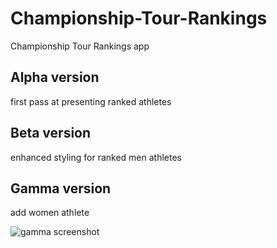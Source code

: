 # Championship-Tour-Rankings
Championship Tour Rankings app

## Alpha version
first pass at presenting ranked athletes

## Beta version
enhanced styling for ranked men athletes

## Gamma version
add women athlete

![gamma screenshot](/assets/screeshot-gamma.png)
